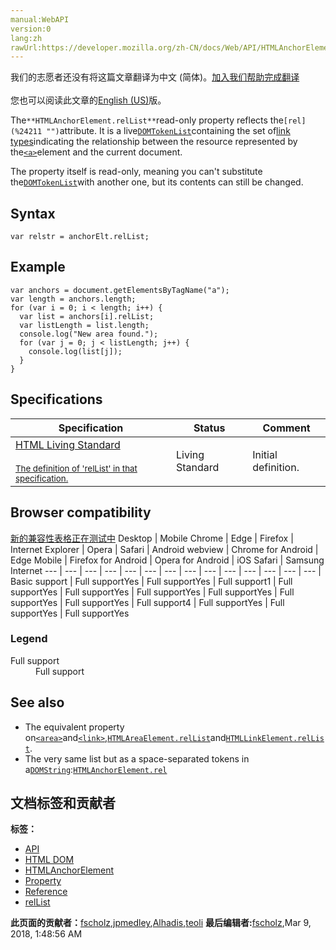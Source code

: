 ```yaml
---
manual:WebAPI
version:0
lang:zh
rawUrl:https://developer.mozilla.org/zh-CN/docs/Web/API/HTMLAnchorElement/relList
---
```




<bdi>我们的志愿者还没有将这篇文章翻译为<bdi>中文 (简体)</bdi>。[加入我们帮助完成翻译](%24210 "")<br></br>您也可以阅读此文章的[English (US)](%24206 "")版。</bdi>






The`**HTMLAnchorElement.relList**`read-only property reflects the`[rel](%24211 "")`attribute. It is a live[`DOMTokenList`](%13056 "The DOMTokenList interface represents a set of space-separated tokens. Such a set is returned by Element.classList, HTMLLinkElement.relList, HTMLAnchorElement.relList, HTMLAreaElement.relList, HTMLIframeElement.sandbox, or HTMLOutputElement.htmlFor. It is indexed beginning with 0 as with JavaScript Array objects. DOMTokenList is always case-sensitive.")containing the set of[link types](%24202 "")indicating the relationship between the resource represented by the[`<a>`](%24205 "The HTML <a> element (or anchor element) creates a hyperlink to other web pages, files, locations within the same page, email addresses, or any other URL.")element and the current document.



The property itself is read-only, meaning you can&#39;t substitute the[`DOMTokenList`](%13056 "The DOMTokenList interface represents a set of space-separated tokens. Such a set is returned by Element.classList, HTMLLinkElement.relList, HTMLAnchorElement.relList, HTMLAreaElement.relList, HTMLIframeElement.sandbox, or HTMLOutputElement.htmlFor. It is indexed beginning with 0 as with JavaScript Array objects. DOMTokenList is always case-sensitive.")with another one, but its contents can still be changed.


## Syntax<a name="Syntax"></a>

```
var relstr = anchorElt.relList;

```

## Example<a name="Specifications"></a>

```
var anchors = document.getElementsByTagName("a");
var length = anchors.length;
for (var i = 0; i < length; i++) {
  var list = anchors[i].relList;
  var listLength = list.length;
  console.log("New area found.");
  for (var j = 0; j < listLength; j++) {
    console.log(list[j]);
  }
}
```

## Specifications<a name="Specifications"></a>
Specification | Status | Comment 
 ---  |  ---  |  ---  | 
[HTML Living Standard<br></br><small>The definition of &#39;relList&#39; in that specification.</small>](%24212 "") | Living Standard | Initial definition. 


## Browser compatibility<a name="Browser_compatibility"></a>
[新的兼容性表格正在测试中<i></i>](%3360 "")
<abbr>Desktop<i></i></abbr> | <abbr>Mobile<i></i></abbr> 
<abbr>Chrome<i></i></abbr> | <abbr>Edge<i></i></abbr> | <abbr>Firefox<i></i></abbr> | <abbr>Internet Explorer<i></i></abbr> | <abbr>Opera<i></i></abbr> | <abbr>Safari<i></i></abbr> | <abbr>Android webview<i></i></abbr> | <abbr>Chrome for Android<i></i></abbr> | <abbr>Edge Mobile<i></i></abbr> | <abbr>Firefox for Android<i></i></abbr> | <abbr>Opera for Android<i></i></abbr> | <abbr>iOS Safari<i></i></abbr> | <abbr>Samsung Internet<i></i></abbr> 
 ---  |  ---  |  ---  |  ---  |  ---  |  ---  |  ---  |  ---  |  ---  |  ---  |  ---  |  ---  |  ---  |  ---  | 
Basic support | <abbr>Full support</abbr>Yes | <abbr>Full support</abbr>Yes | <abbr>Full support</abbr>1 | <abbr>Full support</abbr>Yes | <abbr>Full support</abbr>Yes | <abbr>Full support</abbr>Yes | <abbr>Full support</abbr>Yes | <abbr>Full support</abbr>Yes | <abbr>Full support</abbr>Yes | <abbr>Full support</abbr>4 | <abbr>Full support</abbr>Yes | <abbr>Full support</abbr>Yes | <abbr>Full support</abbr>Yes 


### Legend<a name="Legend"></a>
<dl><dt id=''><abbr>Full support</abbr></dt><dd>Full support</dd></dl>


## See also<a name="See_also"></a>

* The equivalent property on[`<area>`](%12822 "The HTML <area> element defines a hot-spot region on an image, and optionally associates it with a hypertext link. This element is used only within a <map> element.")and[`<link>`](%24203 "The HTML <link> element specifies relationships between the current document and an external resource. Possible uses for this element include defining a relational framework for navigation. This element is most used to link to style sheets."),[`HTMLAreaElement.relList`](%24207 "The HTMLAreaElement.relList read-only property reflects the rel attribute. It is a live DOMTokenList containing the set of link types indicating the relationship between the resource represented by the <area> element and the current document.")and[`HTMLLinkElement.relList`](%24200 "The HTMLLinkElement.relList read-only property reflects the rel attribute. It is a live DOMTokenList containing the set of link types indicating the relationship between the resource represented by the <link> element and the current document.").
* The very same list but as a space-separated tokens in a[`DOMString`](%3945 "DOMString is a UTF-16 String. As JavaScript already uses such strings, DOMString is mapped directly to a String."):[`HTMLAnchorElement.rel`](%24213 "The HTMLAnchorElement.rel property reflects the rel attribute. It is a DOMString containing a space-separated list of link types indicating the relationship between the resource represented by the <a> element and the current document.")



## 文档标签和贡献者
**标签：**
* [API](%50 "")
* [HTML DOM](%6889 "")
* [HTMLAnchorElement](%24214 "")
* [Property](%14490 "")
* [Reference](%3381 "")
* [relList](%24215 "")

**此页面的贡献者：**[fscholz](%60 ""),[jpmedley](%3413 ""),[Alhadis](%4212 ""),[teoli](%160 "")
**最后编辑者:**[fscholz](%60 ""),<time>Mar 9, 2018, 1:48:56 AM</time>


